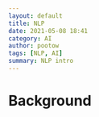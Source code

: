 ```yaml
---
layout: default
title: NLP
date: 2021-05-08 18:41
category: AI
author: pootow
tags: [NLP, AI]
summary: NLP intro
---
```


# Background

